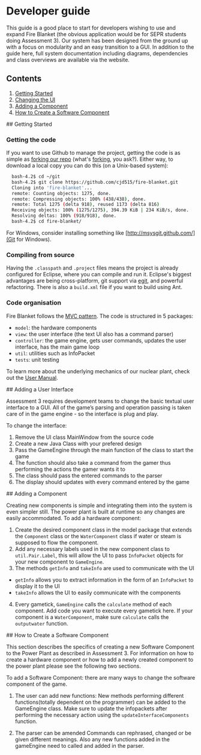 # Developer guide

This guide is a good place to start for developers wishing to use and expand Fire Blanket (the obvious application would be for SEPR students doing Assessment 3). Our system has been designed from the ground up with a focus on modularity and an easy transition to a GUI. In addition to the guide here, full system documentation including diagrams, dependencies and class overviews are available via the website.

## Contents

1. [Getting Started](#dg-1)
2. [Changing the UI](#dg-2)
3. [Adding a Component](#dg-3)
4. [How to Create a Software Component](#dg-4)

<a name="#dg-1"/>
## Getting Started

### Getting the code

If you want to use Github to manage the project, getting the code is as simple as [forking our repo](https://github.com/cjd515/fire-blanket) (what's [forking](https://help.github.com/articles/fork-a-repo), you ask?). Either way, to download a local copy you can do this (on a Unix-based system):

```bash
  bash-4.2$ cd ~/git
  bash-4.2$ git clone https://github.com/cjd515/fire-blanket.git
  Cloning into 'fire-blanket'...
  remote: Counting objects: 1275, done.
  remote: Compressing objects: 100% (438/438), done.
  remote: Total 1275 (delta 918), reused 1173 (delta 816)
  Receiving objects: 100% (1275/1275), 394.39 KiB | 234 KiB/s, done.
  Resolving deltas: 100% (918/918), done.
  bash-4.2$ cd fire-blanket/
```

For Windows, consider installing something like [http://msysgit.github.com/](Git for Windows).

### Compiling from source

Having the `.classpath` and `.project` files means the project is already configured for Eclipse, where you can compile and run it. Eclipse's biggest advantages are being cross-platform, git support via [egit](http://www.eclipse.org/egit/), and powerful refactoring. There is also a `build.xml` file if you want to build using Ant.

### Code organisation

Fire Blanket follows the [MVC pattern](http://www.codinghorror.com/blog/2008/05/understanding-model-view-controller.html). The code is structured in 5 packages:
* `model`: the hardware components
* `view`: the user interface (the text UI also has a command parser)
* `controller`: the game engine, gets user commands, updates the user interface, has the main game loop
* `util`: utilities such as InfoPacket
* `tests`: unit testing

To learn more about the underlying mechanics of our nuclear plant, check out the <a href="https://github.com/cjd515/fire-blanket/blob/master/site/user-manual.md" target="_blank">User Manual</a>.

<a name="#dg-2"/>
## Adding a User Interface

Assessment 3 requires development teams to change the basic textual user interface to a GUI. All of the game’s parsing and operation passing is taken care of in the game engine - so the interface is plug and play.

To change the interface:

1. Remove the UI class MainWindow from the source code
2. Create a new Java Class with your prefered design
3. Pass the GameEngine through the main function of the class to start the game
4. The function should also take a command from the gamer thus performing the actions the gamer wants it to
5. The class should pass the entered commands to the parser
6. The display should updates with every command entered by the game

<a name="#dg-3"/>
## Adding a Component

Creating new components is simple and integrating them into the system is even simpler still. The power plant is built at runtime so any changes are easily accommodated. To add a hardware component:

1. Create the desired component class in the model package that extends the `Component` class or the `WaterComponent` class if water or steam is supposed to flow the component.
2. Add any necessary labels used in the new component class to `util.Pair.Label`, this will allow the UI to pass `InfoPacket` objects for your new component to `GameEngine`.
3. The methods `getInfo` and `takeInfo` are used to communicate with the UI
  * `getInfo` allows you to extract information in the form of an `InfoPacket` to display it to the UI
  * `takeInfo` allows the UI to easily communicate with the components
4. Every gametick, `GameEngine` calls the `calculate` method of each component. Add code you want to execute every gametick here. If your component is a `WaterComponent`, make sure `calculate` calls the `outputwater` function.

<a name="#dg-4"/>
## How to Create a Software Component

This section describes the specifics of creating a new Software Component to the Power Plant as described in Assessment 3. For information on how to create a hardware component or how to add a newly created component to the power plant please see the following two sections.

To add a Software Component: there are many ways to change the software component of the game.

1. The user can add new functions:
  New methods performing different functions(totally dependent on the programmer) can be added to the GameEngine class.
  Make sure to update the infopackets after performing the necessary action using the `updateInterfaceComponents` function.

2. The parser can be amended
  Commands can rephrased, changed or be given different meanings.
  Also any new functions added in the gameEngine need to called and added in the parser.

